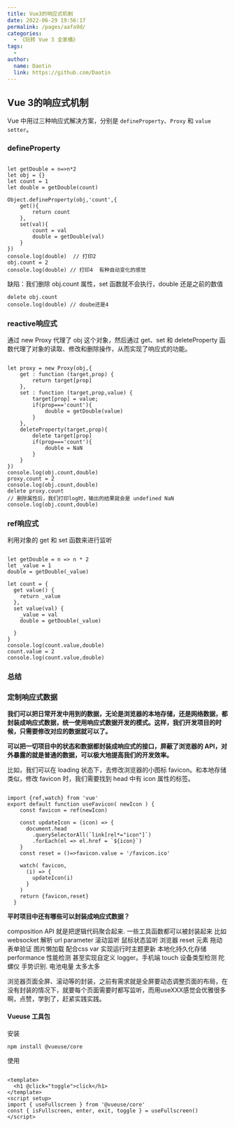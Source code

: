 ```yaml
---
title: Vue3的响应式机制
date: 2022-06-29 19:56:17
permalink: /pages/aafa9d/
categories:
  - 《玩转 Vue 3 全家桶》
tags:
  - 
author: 
  name: Daotin
  link: https://github.com/Daotin
---
```


## Vue 3的响应式机制

Vue 中用过三种响应式解决方案，分别是 `defineProperty`、`Proxy` 和 `value setter`。



### defineProperty

```Vue

let getDouble = n=>n*2
let obj = {}
let count = 1
let double = getDouble(count)

Object.defineProperty(obj,'count',{
    get(){
        return count
    },
    set(val){
        count = val
        double = getDouble(val)
    }
})
console.log(double)  // 打印2
obj.count = 2
console.log(double) // 打印4  有种自动变化的感觉
```

缺陷：我们删除 obj.count 属性，set 函数就不会执行，double 还是之前的数值

```Vue
delete obj.count
console.log(double) // doube还是4
```



### reactive响应式

通过 new Proxy 代理了 obj 这个对象，然后通过 get、set 和 deleteProperty 函数代理了对象的读取、修改和删除操作，从而实现了响应式的功能。

```Vue

let proxy = new Proxy(obj,{
    get : function (target,prop) {
        return target[prop]
    },
    set : function (target,prop,value) {
        target[prop] = value;
        if(prop==='count'){
            double = getDouble(value)
        }
    },
    deleteProperty(target,prop){
        delete target[prop]
        if(prop==='count'){
            double = NaN
        }
    }
})
console.log(obj.count,double)
proxy.count = 2
console.log(obj.count,double) 
delete proxy.count
// 删除属性后，我们打印log时，输出的结果就会是 undefined NaN
console.log(obj.count,double) 
```



### ref响应式

利用对象的 get 和 set 函数来进行监听

```Vue

let getDouble = n => n * 2
let _value = 1
double = getDouble(_value)

let count = {
  get value() {
    return _value
  },
  set value(val) {
    _value = val
    double = getDouble(_value)

  }
}
console.log(count.value,double)
count.value = 2
console.log(count.value,double)
```



### 总结





### 定制响应式数据

**我们可以把日常开发中用到的数据，无论是浏览器的本地存储，还是网络数据，都封装成响应式数据，统一使用响应式数据开发的模式。这样，我们开发项目的时候，只需要修改对应的数据就可以了。**

**可以把一切项目中的状态和数据都封装成响应式的接口，屏蔽了浏览器的 API，对外暴露的就是普通的数据，可以极大地提高我们的开发效率。**

比如，我们可以在 loading 状态下，去修改浏览器的小图标 favicon。和本地存储类似，修改 favicon 时，我们需要找到 head 中有 icon 属性的标签。

```Vue

import {ref,watch} from 'vue'
export default function useFavicon( newIcon ) {
    const favicon = ref(newIcon)

    const updateIcon = (icon) => {
      document.head
        .querySelectorAll(`link[rel*="icon"]`)
        .forEach(el => el.href = `${icon}`)
    }
    const reset = ()=>favicon.value = '/favicon.ico'

    watch( favicon,
      (i) => {
        updateIcon(i)
      }
    )
    return {favicon,reset}
  } 
```



**平时项目中还有哪些可以封装成响应式数据？**

composition API  就是把逻辑代码聚合起来.  一些工具函数都可以被封装起来 比如 websocket   解析 url parameter   滚动监听  鼠标状态监听  浏览器 reset  元素 拖动  表单验证   图片懒加载   配合css var 实现运行时主题更新  本地化持久化存储  performance 性能检测 甚至实现自定义 logger。手机端 touch  设备类型检测   陀螺仪 手势识别. 电池电量  太多太多

浏览器页面全屏、滚动等的封装，之前有需求就是全屏要动态调整页面的布局，在没有封装的情况下，就要每个页面需要时都写监听，而用useXXX感觉会优雅很多啊，点赞，学到了，赶紧实践实践。



#### Vueuse 工具包

安装

```Vue
npm install @vueuse/core
```

使用

```Vue

<template>
  <h1 @click="toggle">click</h1>
</template>
<script setup>
import { useFullscreen } from '@vueuse/core'
const { isFullscreen, enter, exit, toggle } = useFullscreen()
</script>
```